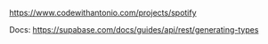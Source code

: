 https://www.codewithantonio.com/projects/spotify

Docs: https://supabase.com/docs/guides/api/rest/generating-types
